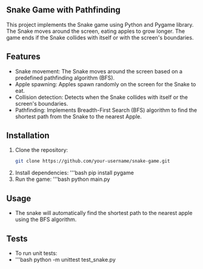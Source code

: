 ## Snake Game with Pathfinding

This project implements the Snake game using Python and Pygame library. The Snake moves around the screen, eating apples to grow longer. The game ends if the Snake collides with itself or with the screen's boundaries.

## Features
- Snake movement: The Snake moves around the screen based on a predefined pathfinding algorithm (BFS).
- Apple spawning: Apples spawn randomly on the screen for the Snake to eat.
- Collision detection: Detects when the Snake collides with itself or the screen's boundaries.
- Pathfinding: Implements Breadth-First Search (BFS) algorithm to find the shortest path from the Snake to the nearest Apple.

## Installation

1. Clone the repository:
   ```bash
   git clone https://github.com/your-username/snake-game.git
2. Install dependencies:
   '''bash
   pip install pygame
4. Run the game:
   '''bash
   python main.py

## Usage
  - The snake will automatically find the shortest path to the nearest apple using the BFS algorithm.

## Tests
  - To run unit tests:
  - '''bash
    python -m unittest test_snake.py
